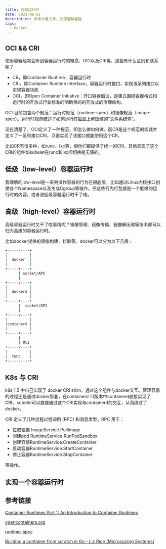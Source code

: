 ```yaml
---
title: 容器运行时
date: 2021-06-01
description: 参考大佬文章，加深理解容器
tags:
  - Docker
---
```


## OCI && CRI

使用容器经常会听到容器运行时的概念、OCI以及CRI等，这些有什么区别和联系呢？

- CR，即Container Runtime，容器运行时
- CRI，即Container Runtime Interface，容器运行时接口，实现该系列接口以实现容器功能
- OCI，即Open Container Initiative：开口容器倡议，是建立围绕容器格式和运行时的开放式行业标准的明确目的的开放式的治理结构。

OCI 目前包含两个规范：运行时规范（runtime-spec）和镜像规范（image-spec）。运行时规范概述了如何运行在磁盘上解压缩的“文件系统包”。

现在清楚了，OCI定义了一种规范，即怎么做如何做。而CR是这个规范的实践并定义了一系列接口CRI，只要实现了该接口就能使用这个CR。

比如CR有很多种，如runc、lxc等，但他们都提供了统一的CRI，其他实现了这个CRI的组件如kubelet在runc和lxc间切换是无感的。


## 低级（low-level）容器运行时

我理解的low-level是一系列操作容器的行为在很底层，比如通过Linux内核接口创建各个Namespace以及生成Cgroup等操作。把这些行为打包就是一个低级的运行时的内容。或者说低级容器运行时干了啥。
## 高级（high-level）容器运行时

高级容器运行时又干了啥事情呢？镜像管理、镜像传输、镜像解压缩等技术都可以归为高级的容器运行时。

比如docker提供的镜像构建、拉取等。docker可以分为以下几层：
```bash
+----------+
|          |
|  docker  |
|          |
+-----+----+
      | socket/API
      |
+-----v----+
|          |
|  dockerd |
|          |
+-----+----+
      |  socket/API
      |
+-----v----+
|          |
|contanerd |
|          |
+-----+----+
      |
      | OCI
+-----v----+
|          |
|  runc    |
+----------+
```

## K8s 与 CRI

k8s 1.5 中自己实现了 docker CRI shim，通过这个组件与docker交互。管理容器的过程还是通过docker那套，在containerd 1.1版本中containerd直接实现了CRI，kubelet可以直接通过这个CRI实现与containerd的交互，从而绕过了docker。

CRI 定义了几种远程过程调用 (RPC) 和消息类型。RPC 用于：

- 拉取镜像 ImageService.PullImage
- 创建pod RuntimeService.RunPodSandbox
- 创建容器RuntimeService.CreateContainer
- 启动容器RuntimeService.StartContainer
- 停止容器RuntimeService.StopContainer

等操作。

## 实现一个容器运行时

## 参考链接

[Container Runtimes Part 1: An Introduction to Container Runtimes](https://www.ianlewis.org/en/container-runtimes-part-1-introduction-container-r)

[opencontainers.org](https://opencontainers.org/)

[runtime-spec](https://github.com/opencontainers/runtime-spec)

[Building a container from scratch in Go - Liz Rice (Microscaling Systems)
](https://www.youtube.com/watch?v=Utf-A4rODH8)